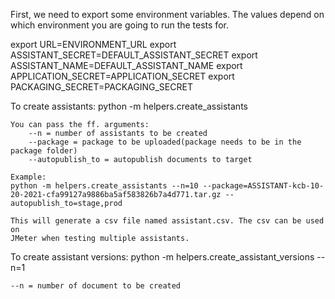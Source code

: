 First, we need to export some environment variables. The values depend on which environment you are going to run the tests for.

export URL=ENVIRONMENT_URL 
export ASSISTANT_SECRET=DEFAULT_ASSISTANT_SECRET
export ASSISTANT_NAME=DEFAULT_ASSISTANT_NAME
export APPLICATION_SECRET=APPLICATION_SECRET
export PACKAGING_SECRET=PACKAGING_SECRET

To create assistants:
    python -m helpers.create_assistants
    
    You can pass the ff. arguments:
        --n = number of assistants to be created
        --package = package to be uploaded(package needs to be in the package folder)
        --autopublish_to = autopublish documents to target

    Example:
    python -m helpers.create_assistants --n=10 --package=ASSISTANT-kcb-10-20-2021-cfa99127a9886ba5af583826b7a4d771.tar.gz --autopublish_to=stage,prod

    This will generate a csv file named assistant.csv. The csv can be used on 
    JMeter when testing multiple assistants.
	

To create assistant versions:
    python -m helpers.create_assistant_versions --n=1

    --n = number of document to be created
